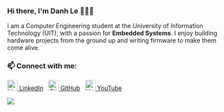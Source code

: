 ### Hi there, I'm Danh Le 👋👋👋

I am a Computer Engineering student at the University of Information Technology (UIT), with a passion for **Embedded Systems**. I enjoy building hardware projects from the ground up and writing firmware to make them come alive.

### 📫 Connect with me:

<a href="https://www.linkedin.com/in/danhlent/"><img src="https://i.stack.imgur.com/gVE0j.png" alt="LinkedIn" width="24"> LinkedIn</a>
&nbsp;
<a href="https://github.com/DanhLent"><img src="https://i.stack.imgur.com/tskMh.png" alt="GitHub" width="24"> GitHub</a>
&nbsp;
<a href="https://www.youtube.com/@danh2823"><img src="https://raw.githubusercontent.com/vietnh1009/introduction/main/Youtube.png" alt="YouTube" width="24"> YouTube</a>


<a href="https://github.com/DanhLent/STM32-Neopixel-Audio">
  <img align="center" src="https://github-readme-stats.anuraghazra1.vercel.app/api/pin/?username=DanhLent&repo=STM32-Neopixel-Audio&theme=synthwave" />
</a>
